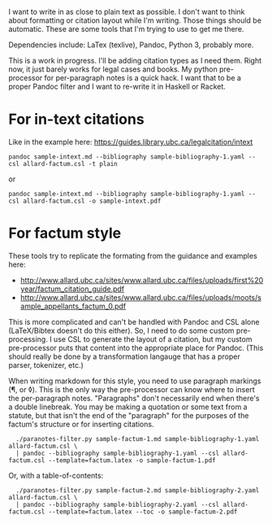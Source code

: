 I want to write in as close to plain text as possible. I don't want to
think about formatting or citation layout while I'm writing. Those
things should be automatic. These are some tools that I'm trying to
use to get me there.

Dependencies include: LaTex (texlive), Pandoc, Python 3, probably
more.

This is a work in progress. I'll be adding citation types as I need
them. Right now, it just barely works for legal cases and books. My
python pre-processor for per-paragraph notes is a quick hack. I want
that to be a proper Pandoc filter and I want to re-write it in Haskell
or Racket.

# For in-text citations

Like in the example here: https://guides.library.ubc.ca/legalcitation/intext

`pandoc sample-intext.md --bibliography sample-bibliography-1.yaml --csl allard-factum.csl -t plain`

or

`pandoc sample-intext.md --bibliography sample-bibliography-1.yaml --csl allard-factum.csl -o sample-intext.pdf`

# For factum style

These tools try to replicate the formating from the guidance and examples here:

- http://www.allard.ubc.ca/sites/www.allard.ubc.ca/files/uploads/first%20year/factum_citation_guide.pdf
- http://www.allard.ubc.ca/sites/www.allard.ubc.ca/files/uploads/moots/sample_appellants_factum_0.pdf

This is more complicated and can't be handled with Pandoc and CSL
alone (LaTeX/Bibtex doesn't do this either). So, I need to do some
custom pre-processing. I use CSL to generate the layout of a citation,
but my custom pre-processor puts that content into the appropriate
place for Pandoc. (This should really be done by a transformation
langauge that has a proper parser, tokenizer, etc.)

When writing markdown for this style, you need to use paragraph
markings (¶, or ◊). This is the only way the pre-processor can know where to
insert the per-paragraph notes. "Paragraphs" don't necessarily end
when there's a double linebreak. You may be making a quotation or some
text from a statute, but that isn't the end of the "paragraph" for the
purposes of the factum's structure or for inserting citations.

```
  ./paranotes-filter.py sample-factum-1.md sample-bibliography-1.yaml allard-factum.csl \
  | pandoc --bibliography sample-bibliography-1.yaml --csl allard-factum.csl --template=factum.latex -o sample-factum-1.pdf
```

Or, with a table-of-contents:

```
  ./paranotes-filter.py sample-factum-2.md sample-bibliography-2.yaml allard-factum.csl \
  | pandoc --bibliography sample-bibliography-2.yaml --csl allard-factum.csl --template=factum.latex --toc -o sample-factum-2.pdf
```

